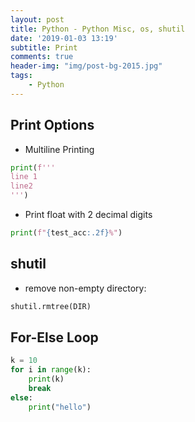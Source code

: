 ```yaml
---
layout: post
title: Python - Python Misc, os, shutil
date: '2019-01-03 13:19'
subtitle: Print
comments: true
header-img: "img/post-bg-2015.jpg"
tags:
    - Python
---
```


## Print Options

- Multiline Printing

```python
print(f'''
line 1
line2
''')
```

- Print float with 2 decimal digits

```python
print(f"{test_acc:.2f}%")
```

## shutil

- remove non-empty directory:

```python
shutil.rmtree(DIR)
```

## For-Else Loop

```python
k = 10
for i in range(k):
    print(k)
    break
else:
    print("hello")
```
